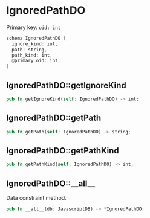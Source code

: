 # IgnoredPathDO

Primary key: `oid: int`

```rust
schema IgnoredPathDO {
  ignore_kind: int,
  path: string,
  path_kind: int,
  @primary oid: int,
}
```
## IgnoredPathDO::getIgnoreKind

```rust
pub fn getIgnoreKind(self: IgnoredPathDO) -> int;
```
## IgnoredPathDO::getPath

```rust
pub fn getPath(self: IgnoredPathDO) -> string;
```
## IgnoredPathDO::getPathKind

```rust
pub fn getPathKind(self: IgnoredPathDO) -> int;
```
## IgnoredPathDO::\_\_all\_\_

Data constraint method.

```rust
pub fn __all__(db: JavascriptDB) -> *IgnoredPathDO;
```
